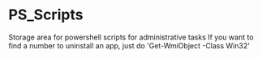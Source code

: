 # PS_Scripts
Storage area for powershell scripts for administrative tasks
If you want to find a number to uninstall an app, just do 'Get-WmiObject -Class Win32'
